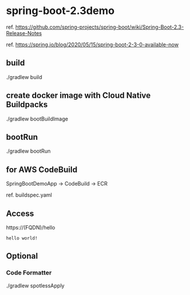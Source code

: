 # spring-boot-2.3demo

ref. https://github.com/spring-projects/spring-boot/wiki/Spring-Boot-2.3-Release-Notes

ref. https://spring.io/blog/2020/05/15/spring-boot-2-3-0-available-now

## build
./gradlew build

## create docker image with Cloud Native Buildpacks
./gradlew bootBuildImage

## bootRun
./gradlew bootRun

## for AWS CodeBuild
SpringBootDemoApp → CodeBuild → ECR

ref. buildspec.yaml

## Access
https://(FQDN)/hello

`hello world!`

## Optional 
### Code Formatter
./gradlew spotlessApply
